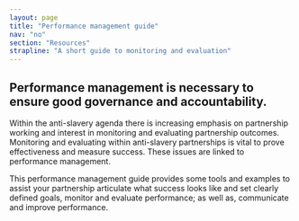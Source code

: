 ```yaml
---
layout: page
title: "Performance management guide"
nav: "no"
section: "Resources"
strapline: "A short guide to monitoring and evaluation"
---
```


## Performance management is necessary to ensure good governance and accountability.

Within the anti-slavery agenda there is increasing emphasis on partnership working and interest in monitoring and evaluating partnership outcomes. Monitoring and evaluating within anti-slavery partnerships is vital to prove effectiveness and measure success. These issues are linked to performance management.

This performance management guide provides some tools and examples to assist your partnership articulate what success looks like and set clearly defined goals, monitor and evaluate performance; as well as, communicate and improve performance.

